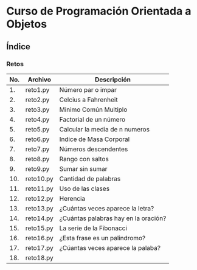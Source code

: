 # Curso de Programación Orientada a Objetos

## Índice
### Retos

|No.|Archivo|Descripción|
|--|--|--|
|1.|reto1.py|Número par o impar|
|2.|reto2.py|Celcius a Fahrenheit|
|3.|reto3.py|Minimo Común Multiplo|
|4.|reto4.py|Factorial de un número|
|5.|reto5.py|Calcular la media de n numeros|
|6.|reto6.py|Indice de Masa Corporal|
|7.|reto7.py|Números descendentes|
|8.|reto8.py|Rango con saltos|
|9.|reto9.py|Sumar sin sumar|
|10.|reto10.py|Cantidad de palabras|
|11.|reto11.py|Uso de las clases|
|12.|reto12.py|Herencia|
|13.|reto13.py|¿Cuántas veces aparece la letra?|
|14.|reto14.py|¿Cuántas palabras hay en la oración?|
|15.|reto15.py|La serie de la Fibonacci|
|16.|reto16.py|¿Esta frase es un palindromo?|
|17.|reto17.py|¿Cúantas veces aparece la palaba?|
|18.|reto18.py|

